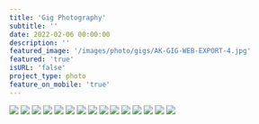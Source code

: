 ```yaml
---
title: 'Gig Photography'
subtitle: ''
date: 2022-02-06 00:00:00
description: ''
featured_image: '/images/photo/gigs/AK-GIG-WEB-EXPORT-4.jpg'
featured: 'true'
isURL: 'false'
project_type: photo
feature_on_mobile: 'true'
---
```


<div class="gallery" data-columns="2">
    <img src="/images/photo/gigs/AK-GIG-WEB-EXPORT-1.jpg">
    <img src="/images/photo/gigs/AK-GIG-WEB-EXPORT-2.jpg">
    <img src="/images/photo/gigs/AK-GIG-WEB-EXPORT-3.jpg">
    <img src="/images/photo/gigs/AK-GIG-WEB-EXPORT-4.jpg">
    <img src="/images/photo/gigs/great-escape-acm-5.jpg">
    <img src="/images/photo/gigs/great-escape-acm-1.jpg">
    <img src="/images/photo/gigs/great-escape-acm-2.jpg">
    <img src="/images/photo/gigs/great-escape-acm-3.jpg">
    <img src="/images/photo/gigs/great-escape-acm-4.jpg">
    <img src="/images/photo/gigs/great-escape-acm-6.jpg">
    <img src="/images/photo/gigs/great-escape-acm-7.jpg">
    <img src="/images/photo/gigs/GIG-1.jpg">
    <img src="/images/photo/gigs/KIERRAN-CONCERT-1.jpg">
    <img src="/images/photo/gigs/GIG-2.jpg">
    <img src="/images/photo/gigs/GIG-3.jpg">
</div>

